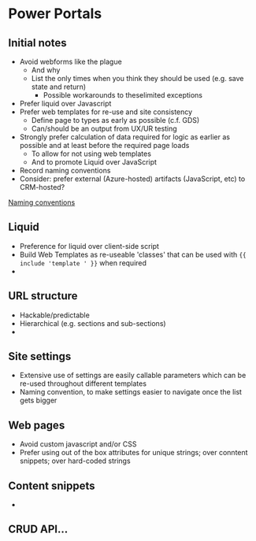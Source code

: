 # Power Portals

## Initial notes

- Avoid webforms like the plague
    - And why
    - List the only times when you think they should be used (e.g. save state and return)
        - Possible workarounds to theselimited exceptions
- Prefer liquid over Javascript
- Prefer web templates for re-use and site consistency
    - Define page to types as early as possible (c.f. GDS)
    - Can/should be an output from UX/UR testing
- Strongly prefer calculation of data required for logic as earlier as possible and at least before the required page loads
    - To allow for not using web templates
    - And to promote Liquid over JavaScript
- Record naming conventions
- Consider: prefer external (Azure-hosted) artifacts (JavaScript, etc) to CRM-hosted?

[Naming conventions](config-naming-conventions.md)

## Liquid

- Preference for liquid over client-side script
- Build Web Templates as re-useable 'classes' that can be used with `{{ include 'template ' }}` when required
-

## URL structure

- Hackable/predictable
- Hierarchical (e.g. sections and sub-sections)
-

## Site settings

- Extensive use of settings are easily callable parameters which can be re-used throughout different templates
- Naming convention, to make settings easier to navigate once the list gets bigger

## Web pages

- Avoid custom javascript and/or CSS
- Prefer using out of the box attributes for unique strings; over conntent snippets; over hard-coded strings

## Content snippets

-

## CRUD API...